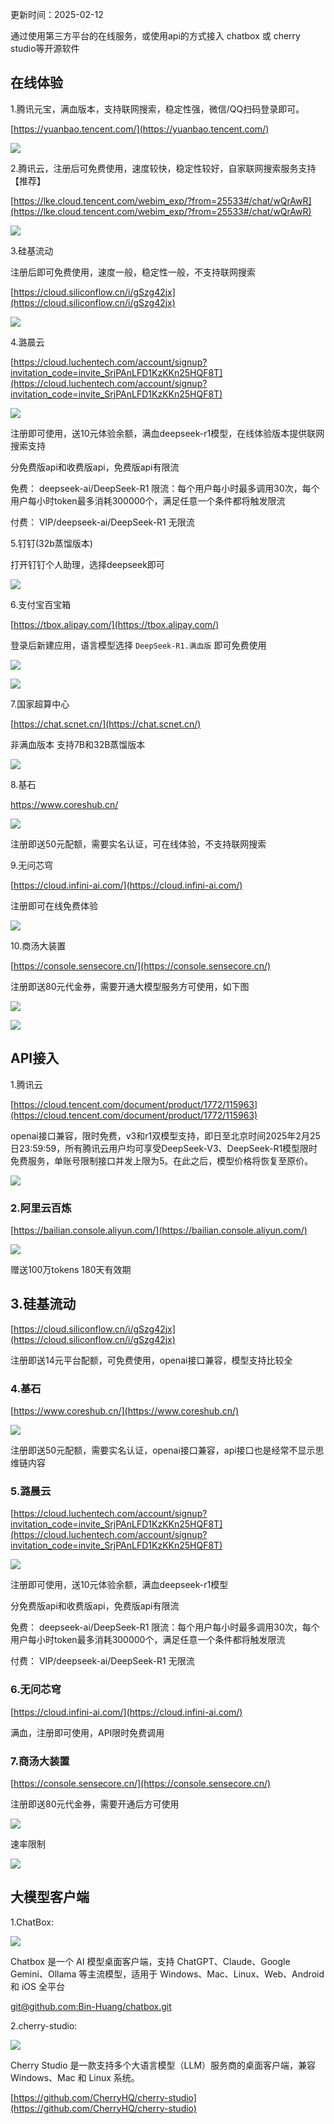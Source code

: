 更新时间：2025-02-12

通过使用第三方平台的在线服务，或使用api的方式接入 chatbox 或 cherry studio等开源软件

## 在线体验

1.腾讯元宝，满血版本，支持联网搜索，稳定性强，微信/QQ扫码登录即可。

[https://yuanbao.tencent.com/](https://yuanbao.tencent.com/)

![](https://static.iiter.cn/article/e21902966e61af0ee97b83896701d790.png)

2.腾讯云，注册后可免费使用，速度较快，稳定性较好，自家联网搜索服务支持  【推荐】

[https://lke.cloud.tencent.com/webim_exp/?from=25533#/chat/wQrAwR](https://lke.cloud.tencent.com/webim_exp/?from=25533#/chat/wQrAwR)

![](https://static.iiter.cn/article/a3d1f864c49fb9592a7ed0b9683d44a1.png)


3.硅基流动  

注册后即可免费使用，速度一般，稳定性一般，不支持联网搜索  

[https://cloud.siliconflow.cn/i/gSzg42jx](https://cloud.siliconflow.cn/i/gSzg42jx)

![](https://static.iiter.cn/article/758c1ae8fbce352cae047a280bd13d48.png)


4.潞晨云

[https://cloud.luchentech.com/account/signup?invitation_code=invite_SrjPAnLFD1KzKKn25HQF8T](https://cloud.luchentech.com/account/signup?invitation_code=invite_SrjPAnLFD1KzKKn25HQF8T)

![](https://static.iiter.cn/article/c04f1fbdcd234517821a2694fa1b2ddc.png)

注册即可使用，送10元体验余额，满血deepseek-r1模型，在线体验版本提供联网搜索支持

分免费版api和收费版api，免费版api有限流

免费：
deepseek-ai/DeepSeek-R1
限流：每个用户每小时最多调用30次，每个用户每小时token最多消耗300000个，满足任意一个条件都将触发限流

付费：
VIP/deepseek-ai/DeepSeek-R1
无限流



5.钉钉(32b蒸馏版本)

打开钉钉个人助理，选择deepseek即可

![](https://static.iiter.cn/article/1dc429e563f386fb6bd874561e2051c5.png)

6.支付宝百宝箱

[https://tbox.alipay.com/](https://tbox.alipay.com/)

登录后新建应用，语言模型选择 `DeepSeek-R1.满血版` 即可免费使用

![](https://static.iiter.cn/article/8a6510f8aaeca5e7ad48598ec50262f0.png)

![](https://static.iiter.cn/article/301407ea12607c56e321397f907fd8d8.png)


7.国家超算中心

[https://chat.scnet.cn/](https://chat.scnet.cn/)

非满血版本 支持7B和32B蒸馏版本  

![](https://static.iiter.cn/article/a9783575f02969b5070a27871954c2b7.png)

8.基石

https://www.coreshub.cn/

![](https://static.iiter.cn/article/6fb25c3595fea96790a8fe40b9088ac5.png)

注册即送50元配额，需要实名认证，可在线体验，不支持联网搜索

9.无问芯穹

[https://cloud.infini-ai.com/](https://cloud.infini-ai.com/)

注册即可在线免费体验

![](https://static.iiter.cn/article/9a6b53f768901c9f3227930efbd1cf65.png)


10.商汤大装置

[https://console.sensecore.cn/](https://console.sensecore.cn/)

注册即送80元代金券，需要开通大模型服务方可使用，如下图

![](https://static.iiter.cn/article/ad1e2438fec7064471196a53db70dc8b.png)

![](https://static.iiter.cn/article/28258b15c099849231d3894e659da8ff.png)


## API接入

1.腾讯云

[https://cloud.tencent.com/document/product/1772/115963](https://cloud.tencent.com/document/product/1772/115963)

openai接口兼容，限时免费，v3和r1双模型支持，即日至北京时间2025年2月25日23:59:59，所有腾讯云用户均可享受DeepSeek-V3、DeepSeek-R1模型限时免费服务，单账号限制接口并发上限为5。在此之后，模型价格将恢复至原价。

![](https://static.iiter.cn/article/23b47e9799ec8452a48c13d3e2fb195f.png)


### 2.阿里云百炼

[https://bailian.console.aliyun.com/](https://bailian.console.aliyun.com/)

![](https://static.iiter.cn/article/6fb25c3595fea96790a8fe40b9088ac5.png)

赠送100万tokens 180天有效期

## 3.硅基流动

[https://cloud.siliconflow.cn/i/gSzg42jx](https://cloud.siliconflow.cn/i/gSzg42jx)

注册即送14元平台配额，可免费使用，openai接口兼容，模型支持比较全

### 4.基石

[https://www.coreshub.cn/](https://www.coreshub.cn/)

![](https://static.iiter.cn/article/6fb25c3595fea96790a8fe40b9088ac5.png)

注册即送50元配额，需要实名认证，openai接口兼容，api接口也是经常不显示思维链内容

### 5.潞晨云

[https://cloud.luchentech.com/account/signup?invitation_code=invite_SrjPAnLFD1KzKKn25HQF8T](https://cloud.luchentech.com/account/signup?invitation_code=invite_SrjPAnLFD1KzKKn25HQF8T)

![](https://static.iiter.cn/article/c04f1fbdcd234517821a2694fa1b2ddc.png)

注册即可使用，送10元体验余额，满血deepseek-r1模型

分免费版api和收费版api，免费版api有限流

免费：
deepseek-ai/DeepSeek-R1
限流：每个用户每小时最多调用30次，每个用户每小时token最多消耗300000个，满足任意一个条件都将触发限流

付费：
VIP/deepseek-ai/DeepSeek-R1
无限流

### 6.无问芯穹

[https://cloud.infini-ai.com/](https://cloud.infini-ai.com/)

满血，注册即可使用，API限时免费调用

### 7.商汤大装置

[https://console.sensecore.cn/](https://console.sensecore.cn/)

注册即送80元代金券，需要开通后方可使用

![](https://static.iiter.cn/article/ad1e2438fec7064471196a53db70dc8b.png)

速率限制

![](https://static.iiter.cn/article/1ff479f274360b953e00b4d4f169c7e9.png)

## 大模型客户端

1.ChatBox:

![](https://static.iiter.cn/article/1ac8b0a307a0a933307db014dcfbc72d.png)

Chatbox 是一个 AI 模型桌面客户端，支持 ChatGPT、Claude、Google Gemini、Ollama 等主流模型，适用于 Windows、Mac、Linux、Web、Android 和 iOS 全平台

[git@github.com:Bin-Huang/chatbox.git](git@github.com:Bin-Huang/chatbox.git)


2.cherry-studio:

![](https://static.iiter.cn/article/78113118e190ca51374ac827d4221ec5.png)

Cherry Studio 是一款支持多个大语言模型（LLM）服务商的桌面客户端，兼容 Windows、Mac 和 Linux 系统。

[https://github.com/CherryHQ/cherry-studio](https://github.com/CherryHQ/cherry-studio)